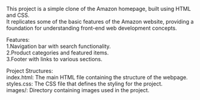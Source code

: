 This project is a simple clone of the Amazon homepage, built using HTML and CSS.<br>
It replicates some of the basic features of the Amazon website, providing a foundation for understanding front-end web development concepts.

Features:<br>
1.Navigation bar with search functionality.<br>
2.Product categories and featured items.<br>
3.Footer with links to various sections.

Project Structures:<br>
index.html: The main HTML file containing the structure of the webpage.<br>
styles.css: The CSS file that defines the styling for the project.<br>
images/: Directory containing images used in the project.
